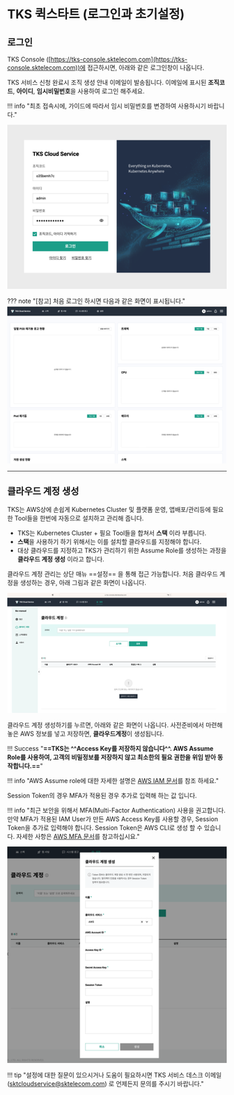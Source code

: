 # TKS 퀵스타트 (로그인과 초기설정)
## **로그인**

TKS Console ([https://tks-console.sktelecom.com](https://tks-console.sktelecom.com))에 접근하시면, 아래와 같은 로그인창이 나옵니다.

TKS 서비스 신청 완료시 조직 생성 안내 이메일이 발송됩니다. 이메일에 표시된 **조직코드**, **아이디**, **임시비밀번호**을 사용하여 로그인 해주세요.

!!! info "최초 접속시에, 가이드에 따라서 임시 비밀번호를 변경하여 사용하시기 바랍니다."

![bootstrap](../assets/images/tkscloud-login.png)

??? note "[참고] 처음 로그인 하시면 다음과 같은 화면이 표시됩니다."
    ![bootstrap](../assets/images/tkscloud-emptydashboard.png)

---
## **클라우드 계정 생성**
   
TKS는 AWS상에 손쉽게 Kubernetes Cluster 및 플랫폼 운영, 앱배포/관리등에 필요한 Tool들을 한번에 자동으로 설치하고 관리해 줍니다.

- TKS는 Kubernetes Cluster + 필요 Tool들을 합쳐서 **스택** 이라 부릅니다.
- **스택**을 사용하기 하기 위해서는 이를 설치할 클라우드를 지정해야 합니다.
- 대상 클라우드를 지정하고 TKS가 관리하기 위한 Assume Role를 생성하는 과정을 **클라우드 계정 생성** 이라고 합니다.

클라우드 계정 관리는 상단 매뉴 ==설정== 을 통해 접근 가능합니다.
처음 클라우드 계정을 생성하는 경우, 아래 그림과 같은 화면이 나옵니다.

![bootstrap](../assets/images/tkscloud-cloudaccount-1.png)

클라우드 계정 생성하기를 누르면, 아래와 같은 화면이 나옵니다.
사전준비에서 마련해 놓은 AWS 정보를 넣고 저장하면, **클라우드계정**이 생성됩니다.

!!! Success "**==TKS는 ^^Access Key를 저장하지 않습니다^^. AWS Assume Role를 사용하여, 고객의 비밀정보를 저장하지 않고 최소한의 필요 권한을 위임 받아 동작합니다.==**"

!!! info "AWS Assume role에 대한 자세한 설명은 [AWS IAM 문서](https://docs.aws.amazon.com/IAM/latest/UserGuide/id_roles_use.html)를 참조 하세요."

Session Token의 경우 MFA가 적용된 경우 추가로 입력해 하는 값 입니다.

!!! info "최근 보안을 위해서 MFA(Multi-Factor Authentication) 사용을 권고합니다. 만약 MFA가 적용된 IAM User가 만든 AWS Access Key를 사용할 경우, Session Token을 추가로 입력해야 합니다. Session Token은 AWS CLI로 생성 할 수 있습니다. 자세한 사항은 [AWS MFA 문서](https://repost.aws/knowledge-center/authenticate-mfa-cli)를 참고하십시요."


![bootstrap](../assets/images/tkscloud-cloudaccount-2.png)

!!! tip "설정에 대한 질문이 있으시거나 도움이 필요하시면 TKS 서비스 데스크 이메일 (<sktcloudservice@sktelecom.com>) 로 언제든지 문의를 주시기 바랍니다."